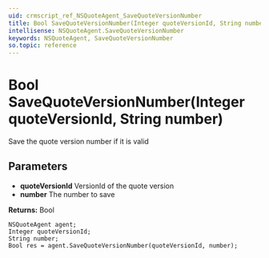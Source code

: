 ```yaml
---
uid: crmscript_ref_NSQuoteAgent_SaveQuoteVersionNumber
title: Bool SaveQuoteVersionNumber(Integer quoteVersionId, String number)
intellisense: NSQuoteAgent.SaveQuoteVersionNumber
keywords: NSQuoteAgent, SaveQuoteVersionNumber
so.topic: reference
---
```


# Bool SaveQuoteVersionNumber(Integer quoteVersionId, String number)

Save the quote version number if it is valid

## Parameters

* **quoteVersionId** VersionId of the quote version
* **number** The number to save

**Returns:** Bool

```crmscript
NSQuoteAgent agent;
Integer quoteVersionId;
String number;
Bool res = agent.SaveQuoteVersionNumber(quoteVersionId, number);
```

